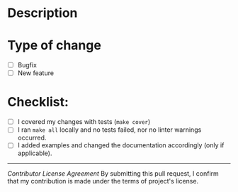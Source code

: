 # Description
<!---
Please include a summary of the changes and the related issue.
Please also include relevant motivation and context.
List any dependencies that are required for this change.
Fixes # (issue)
-->

# Type of change
- [ ] Bugfix
- [ ] New feature

# Checklist:

- [ ] I covered my changes with tests (`make cover`)
- [ ] I ran `make all` locally and no tests failed, nor no linter warnings occurred.
- [ ] I added examples and changed the documentation accordingly (only if applicable).

---
<!--- Please leave the bellow statement if you agree with it. If not, do not submit the PR in the first place. -->
*Contributor License Agreement*
By submitting this pull request, I confirm that my contribution is made under the terms of project's license.
